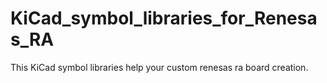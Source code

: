 # KiCad_symbol_libraries_for_Renesas_RA
This KiCad symbol libraries help your custom renesas ra board creation.

